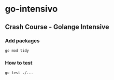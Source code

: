 # go-intensivo

## Crash Course - Golange Intensive

### Add packages
`go mod tidy`

### How to test
`go test ./...`